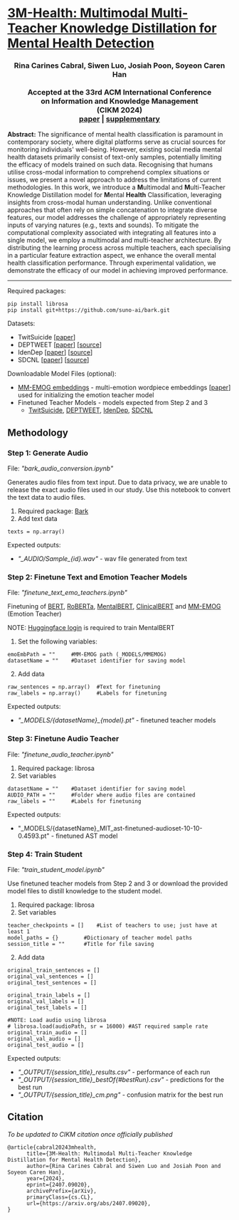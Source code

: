 # [3M-Health: Multimodal Multi-Teacher Knowledge Distillation for Mental Health Detection](https://doi.org/10.48550/arXiv.2407.09020)

### <div align="center">Rina Carines Cabral, Siwen Luo, Josiah Poon, Soyeon Caren Han<br><br>Accepted at the 33rd ACM International Conference</br>on Information and Knowledge Management</br>(CIKM 2024)<br> [paper](https://arxiv.org/abs/2404.13645) | [supplementary](https://github.com/adlnlp/3mhealth/blob/main/CIKM_3M-Health_Supplementary.pdf)</div>

**Abstract:** The significance of mental health classification is paramount in contemporary society, where digital platforms serve as crucial sources for monitoring individuals' well-being. However, existing social media mental health datasets primarily consist of text-only samples, potentially limiting the efficacy of models trained on such data. Recognising that humans utilise cross-modal information to comprehend complex situations or issues, we present a novel approach to address the limitations of current methodologies. In this work, we introduce a **M**ultimodal and **M**ulti-Teacher Knowledge Distillation model for **M**ental **Health** Classification, leveraging insights from cross-modal human understanding. Unlike conventional approaches that often rely on simple concatenation to integrate diverse features, our model addresses the challenge of appropriately representing inputs of varying natures (e.g., texts and sounds). To mitigate the computational complexity associated with integrating all features into a single model, we employ a multimodal and multi-teacher architecture. By distributing the learning process across multiple teachers, each specialising in a particular feature extraction aspect, we enhance the overall mental health classification performance. Through experimental validation, we demonstrate the efficacy of our model in achieving improved performance.

---

Required packages:
```
pip install librosa
pip install git+https://github.com/suno-ai/bark.git
```

Datasets:
- TwitSuicide [[paper](https://arxiv.org/abs/2206.08673)]
- DEPTWEET [[paper](https://doi.org/10.1016/j.chb.2022.107503)] [[source](https://github.com/mohsinulkabir14/DEPTWEET)]
- IdenDep [[paper](https://doi.org/10.18653/v1/W18-5903)] [[source](https://github.com/Inusette/Identifying-depression)]
- SDCNL [[paper](https://doi.org/10.1007/978-3-030-86383-8_35)] [[source](https://github.com/ayaanzhaque/SDCNL)]
  
Downloadable Model Files (optional):
- [MM-EMOG embeddings](https://drive.google.com/file/d/1jSC0c2MrWpr9uk8no_2wYnvALipb7L_0/view?usp=sharing) - multi-emotion wordpiece embeddings \[[paper](https://doi.org/10.3390/robotics13030053)\] used for initializing the emotion teacher model
- Finetuned Teacher Models - models expected from Step 2 and 3
    - [TwitSuicide](https://drive.google.com/file/d/1uyZMYIY0WURxTG79DC4cSL9I7Pi9G9n9/view?usp=sharing), [DEPTWEET](https://drive.google.com/file/d/1X4wbqGv1vrrnts7qZs74GYxW6IgNB7Hv/view?usp=sharing), [IdenDep](https://drive.google.com/file/d/16_NnEksfdem0C8VxxTmVGQiumxo1g4RP/view?usp=sharing), [SDCNL](https://drive.google.com/file/d/1owmEj7UCAqAlC7_Po8PudyMhNqVJ86vX/view?usp=sharing)

## Methodology
### Step 1: Generate Audio
File: _"bark_audio_conversion.ipynb"_

Generates audio files from text input. Due to data privacy, we are unable to release the exact audio files used in our study. Use this notebook to convert the text data to audio files.

1. Required package: [Bark](https://github.com/suno-ai/)
2. Add text data
```
texts = np.array()
```
	
Expected outputs:
- _"\_AUDIO/Sample\_{id}.wav"_ - wav file generated from text

### Step 2: Finetune Text and Emotion Teacher Models
File: _"finetune_text_emo_teachers.ipynb"_

Finetuning of [BERT](https://huggingface.co/google-bert/bert-base-uncased), [RoBERTa](https://huggingface.co/FacebookAI/roberta-base), [MentalBERT](https://huggingface.co/mental/mental-bert-base-uncased), [ClinicalBERT](https://huggingface.co/medicalai/ClinicalBERT) and [MM-EMOG](https://github.com/adlnlp/mm_emog) (Emotion Teacher) 

NOTE: [Huggingface login](https://huggingface.co/docs/huggingface_hub/en/quick-start#login-command) is required to train MentalBERT

1. Set the following variables:
```
emoEmbPath = ""		#MM-EMOG path (_MODELS/MMEMOG)
datasetName = ""	#Dataset identifier for saving model
```
2. Add data
```
raw_sentences = np.array()	#Text for finetuning
raw_labels = np.array()		#Labels for finetuning
```
	
Expected outputs:
- _"\_MODELS/{datasetName}\_{model}.pt"_ - finetuned teacher models 
	
### Step 3: Finetune Audio Teacher
File: _"finetune_audio_teacher.ipynb"_

1. Required package: librosa
2. Set variables
```
datasetName = ""	#Dataset identifier for saving model
AUDIO_PATH = "" 	#Folder where audio files are contained	
raw_labels = ""		#Labels for finetuning
```
	
Expected outputs:
- "\_MODELS/{datasetName}\_MIT_ast-finetuned-audioset-10-10-0.4593.pt" - finetuned AST model

### Step 4: Train Student
File: _"train\_student\_model.ipynb"_

Use finetuned teacher models from Step 2 and 3 or download the provided model files to distill knowledge to the student model.

1. Required package: librosa
2. Set variables
```
teacher_checkpoints = []	#List of teachers to use; just have at least 1
model_paths = {}		#Dictionary of teacher model paths 
session_title = ""		#Title for file saving
```
2. Add data
```
original_train_sentences = []
original_val_sentences = []
original_test_sentences = []

original_train_labels = []
original_val_labels = []
original_test_labels = []

#NOTE: Load audio using librosa
# librosa.load(audioPath, sr = 16000) #AST required sample rate
original_train_audio = []
original_val_audio = []
original_test_audio = []
```

Expected outputs:
- _"\_OUTPUT/{session_title}\_results.csv"_ - performance of each run
- _"\_OUTPUT/{session_title}\_bestOf{#bestRun}.csv"_ - predictions for the best run
- _"\_OUTPUT/{session_title}\_cm.png"_ - confusion matrix for the best run

## Citation 
_To be updated to CIKM citation once officially published_
```
@article{cabral20243mhealth,
      title={3M-Health: Multimodal Multi-Teacher Knowledge Distillation for Mental Health Detection}, 
      author={Rina Carines Cabral and Siwen Luo and Josiah Poon and Soyeon Caren Han},
      year={2024},
      eprint={2407.09020},
      archivePrefix={arXiv},
      primaryClass={cs.CL},
      url={https://arxiv.org/abs/2407.09020}, 
}
```

